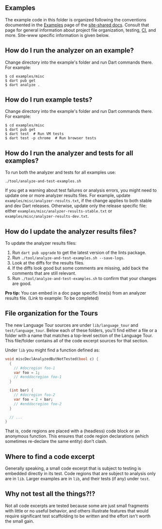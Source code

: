 ## Examples

The example code in this folder is organized following the conventions
documented in the [Examples][] page of the [site-shared docs][]. Consult that
page for general information about project file organization, testing, [CI][],
and more. Site-www specific information is given below.

## How do I run the analyzer on an example?

Change directory into the example's folder and run Dart commands there. For
example:

```terminal
$ cd examples/misc
$ dart pub get
$ dart analyze .
```

## How do I run example tests?

Change directory into the example's folder and run Dart commands there. For
example:

```terminal
$ cd examples/misc
$ dart pub get
$ dart test  # Run VM tests
$ dart test -p chrome  # Run browser tests
```

## How do I run the analyzer and tests for all examples?

To run both the analyzer and tests for all examples use:

```
./tool/analyze-and-test-examples.sh
```

If you get a warning about test failures or analysis errors, you might need to
update one or more analyzer results files. For example, update
`examples/misc/analyzer-results.txt`, if the change applies to both stable and
dev Dart releases. Otherwise, update only the release specific file: either
`examples/misc/analyzer-results-stable.txt` or
`examples/misc/analyzer-results-dev.txt`.

## How do I update the analyzer results files?

To update the analyzer results files:

1. Run `dart pub upgrade` to get the latest version of the lints package.
1. Run `./tool/analyze-and-test-examples.sh --save-logs`.
1. Look at the diffs for the results files.
1. If the diffs look good but some comments are missing,
   add back the comments that are still relevant.
1. Run `./tool/analyze-and-test-examples.sh` to confirm that
   your changes are good.

**Pro tip:** You can embed in a doc page specific line(s) from an analyzer
results file. (Link to example: To be completed)

## File organization for the Tours

The new Language Tour sources are under `lib/language_tour` and `test/language_tour`.
Below each of these folders, you'll find either a file or a folder with a name
that matches a top-level section of the Language Tour. This file/folder contains
all of the code excerpt sources for that section.

Under `lib` you might find a function defined as:

```dart
void miscDeclAnalyzedButNotTested(bool c) {
  {
    // #docregion foo-1
    var foo = 1;
    // #enddocregion foo-1
  }

  (int bar) {
    // #docregion foo-2
    var foo = 2 + bar;
    // #enddocregion foo-2
  }

  // ...
}
```

That is, code regions are placed with a (headless) code block or an anonymous
function. This ensures that code region declarations (which sometimes re-declare
the same entity) don't clash.

## Where to find a code excerpt

Generally speaking, a small code excerpt that is subject to testing is embedded
directly in its test. Code regions that are subject to analysis only
are in `lib`. Larger examples are in `lib`, and their tests (if any) under `test`.

## Why not test all the things?!?

Not all code excerpts are tested because some are just small fragments with
little or no useful behavior, and others illustrate features that would require
significant test scaffolding to be written and the effort isn't worth the small
gain.

[CI]: https://www.thoughtworks.com/continuous-integration
[site-shared docs]: https://github.com/dart-lang/site-shared/tree/main/doc
[Examples]: https://github.com/dart-lang/site-shared/blob/main/doc/examples.md
